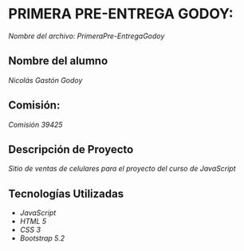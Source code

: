 # PRIMERA PRE-ENTREGA GODOY: 
*Nombre del archivo: PrimeraPre-EntregaGodoy*

## Nombre del alumno
*Nicolás Gastón Godoy*

## Comisión: 
*Comisión 39425*

## Descripción de Proyecto
*Sitio de ventas de celulares para el proyecto del curso de JavaScript* 

## Tecnologías Utilizadas
- *JavaScript*
- *HTML 5*
- *CSS 3*
- *Bootstrap 5.2*